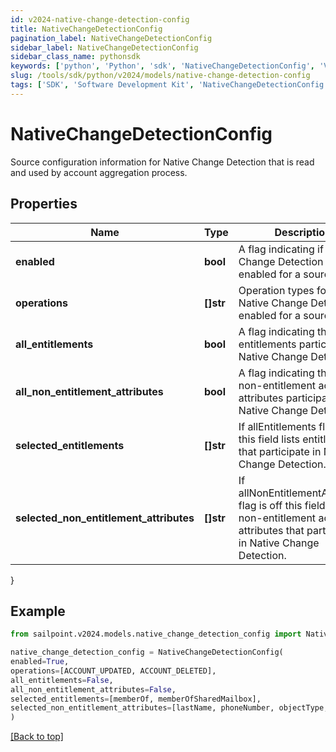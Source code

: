 ```yaml
---
id: v2024-native-change-detection-config
title: NativeChangeDetectionConfig
pagination_label: NativeChangeDetectionConfig
sidebar_label: NativeChangeDetectionConfig
sidebar_class_name: pythonsdk
keywords: ['python', 'Python', 'sdk', 'NativeChangeDetectionConfig', 'V2024NativeChangeDetectionConfig'] 
slug: /tools/sdk/python/v2024/models/native-change-detection-config
tags: ['SDK', 'Software Development Kit', 'NativeChangeDetectionConfig', 'V2024NativeChangeDetectionConfig']
---
```


# NativeChangeDetectionConfig

Source configuration information for Native Change Detection that is read and used by account aggregation process.

## Properties

Name | Type | Description | Notes
------------ | ------------- | ------------- | -------------
**enabled** | **bool** | A flag indicating if Native Change Detection is enabled for a source. | [optional] [default to False]
**operations** | **[]str** | Operation types for which Native Change Detection is enabled for a source. | [optional] 
**all_entitlements** | **bool** | A flag indicating that all entitlements participate in Native Change Detection. | [optional] [default to False]
**all_non_entitlement_attributes** | **bool** | A flag indicating that all non-entitlement account attributes participate in Native Change Detection. | [optional] [default to False]
**selected_entitlements** | **[]str** | If allEntitlements flag is off this field lists entitlements that participate in Native Change Detection. | [optional] 
**selected_non_entitlement_attributes** | **[]str** | If allNonEntitlementAttributes flag is off this field lists non-entitlement account attributes that participate in Native Change Detection. | [optional] 
}

## Example

```python
from sailpoint.v2024.models.native_change_detection_config import NativeChangeDetectionConfig

native_change_detection_config = NativeChangeDetectionConfig(
enabled=True,
operations=[ACCOUNT_UPDATED, ACCOUNT_DELETED],
all_entitlements=False,
all_non_entitlement_attributes=False,
selected_entitlements=[memberOf, memberOfSharedMailbox],
selected_non_entitlement_attributes=[lastName, phoneNumber, objectType, servicePrincipalName]
)

```
[[Back to top]](#) 

